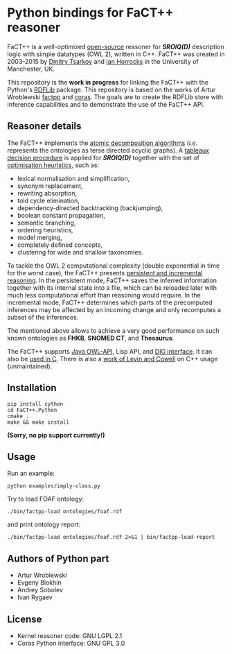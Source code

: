 # Python bindings for FaCT++ reasoner

FaCT++ is a well-optimized [open-source](https://bitbucket.org/dtsarkov/factplusplus) reasoner for **_SROIQ(D)_** description logic with simple datatypes (OWL 2), written in C++. FaCT++ was created in 2003-2015 by [Dmitry Tsarkov](https://scholar.google.com/citations?user=jDcQ7vQAAAAJ) and [Ian Horrocks](https://scholar.google.com/citations?user=0ypdmcYAAAAJ) in the University of Manchester, UK.

This repository is the **work in progress** for linking the FaCT++ with the Python's [RDFLib](https://rdflib.dev) package. This repository is based on the works of Artur Wroblewski [factpp](https://bitbucket.org/wrobell/factplusplus/src/factpp/factpp) and [coras](https://bitbucket.org/wrobell/coras). The goals are to create the RDFLib store with inference capabilities and to demonstrate the use of the FaCT++ API.


## Reasoner details

The FaCT++ implements the [atomic decomposition algorithms](http://ceur-ws.org/Vol-1080/owled2013_13.pdf) (_i.e._ represents the ontologies as terse directed acyclic graphs). A [tableaux decision procedure](http://www.cs.ox.ac.uk/ian.horrocks/Publications/download/2007/HoSa07a.pdf) is applied for **_SROIQ(D)_** together with the set of [optimisation heuristics](https://doi.org/10.1007/11814771_26), such as:

- lexical normalisation and simplification,
- synonym replacement,
- rewriting absorption,
- told cycle elimination,
- dependency-directed backtracking (backjumping),
- boolean constant propagation,
- semantic branching,
- ordering heuristics,
- model merging,
- completely defined concepts,
- clustering for wide and shallow taxonomies.

To tackle the OWL 2 computational complexity (double exponential in time for the worst case), the FaCT++ presents [persistent and incremental reasoning](http://ceur-ws.org/Vol-1207/paper_7.pdf). In the persistent mode, FaCT++ saves the inferred information together with its internal state into a file, which can be reloaded later with much less computational effort than reasoning would require. In the incremental mode, FaCT++ determines which parts of the precomputed inferences may be affected by an incoming change and only recomputes a subset of the inferences.

The mentioned above allows to achieve a very good performance on such known ontologies as **FHKB**, **SNOMED CT**, and **Thesaurus**.

The FaCT++ supports [Java OWL-API](https://github.com/owlcs/owlapi), Lisp API, and [DIG interface](http://dl.kr.org/dig/interface.html). It can also be [used in C](https://bitbucket.org/dtsarkov/factplusplus/src/master/FaCT++.C/test.c). There is also a [work of Levin and Cowell](https://doi.org/10.1186/s13326-015-0035-z) on C++ usage (unmaintained).


## Installation

```
pip install cython
cd FaCT++.Python
cmake .
make && make install
```
**(Sorry, no pip support currently!)**


## Usage

Run an example:

`python examples/imply-class.py`

Try to load FOAF ontology:

`./bin/factpp-load ontologies/foaf.rdf`

and print ontology report:

`./bin/factpp-load ontologies/foaf.rdf 2>&1 | bin/factpp-load-report`


## Authors of Python part

- Artur Wroblewski
- Evgeny Blokhin
- Andrey Sobolev
- Ivan Rygaev


## License

- Kernel reasoner code: GNU LGPL 2.1
- Coras Python interface: GNU GPL 3.0
